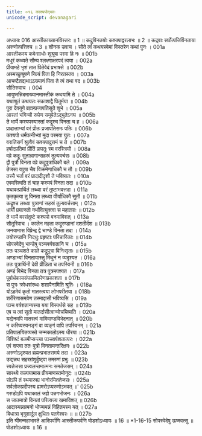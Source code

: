 ```yaml
---
title: ०१६ काश्यपोद्भवः
unicode_script: devanagari

---
```



अध्यायः 016
आस्तीकाख्यानविस्तरः ॥ 1 ॥ कद्रूविनतयोः कश्यपाद्वरलाभः ॥ 2 ॥ कद्र्वाः सर्पोत्पत्तिर्विनताया अरुणोत्पत्तिश्च ॥ 3 ॥
शौनक उवाच ।
सौते त्वं कथयस्वेमां विस्तरेण कथां पुनः ।	001a  
आस्तीकस्य कवेःसाधोः शुश्रूषा परमा हि नः ॥	001b  
मधुरं कथ्यते सौम्य श्लक्ष्णाक्षरपदं त्वया ।	002a  
प्रीयामहे भृशं तात पितेवेदं प्रभाषसे ॥	002b  
अस्मच्छुश्रूषणे नित्यं पिता हि निरतस्तव ।	003a  
आचष्टैतद्यथाऽऽख्यानं पिता ते त्वं तथा वद ॥	003b  
सौतिरुवाच ।	004  
आयुष्मन्निदमाख्यानमास्तीकं कथयामि ते ।	004a  
यथाश्रुतं कथयतः सकाशाद्वै पितुर्मया ॥	004b  
पुरा देवयुगे ब्रह्मन्प्रजापतिसुते शुभे ।	005a  
आस्तां भगिन्यौ रूपेण समुपेतेऽद्भुतेऽनघ ॥	005b  
ते भार्ये कश्यपस्यास्तां कद्रूश्च विनता च ह ।	006a  
प्रादात्ताभ्यां वरं प्रीतः प्रजापतिसमः पतिः ॥	006b  
कश्यपो धर्मपत्नीभ्यां मुदा परमया युतः ।	007a  
वरातिसर्गं श्रुत्वैवं कश्यपादुत्तमं च ते ॥	007b  
हर्षादप्रतिमां प्रीतिं प्रापतुः स्म वरस्त्रियौ ।	008a  
वव्रे कद्रूः सुतान्नागान्सहस्रं तुल्यवर्चसः ॥	008b  
द्वौ पुत्रौ विनता वव्रे कद्रूपुत्राधिकौ बले ।	009a  
तेजसा वपुषा चैव विक्रमेणाधिकौ च तौ ॥	009b  
तस्यै भर्ता वरं प्रादादीदृशौ ते भविष्यतः ।	010a  
एवमस्त्विति तं चाह कश्यपं विनता तदा ॥	010b  
यथावत्प्रार्थितं लब्ध्वा वरं तुष्टाभवत्तदा ।	011a  
कृतकृत्या तु विनता लब्ध्वा वीर्याधिकौ सुतौ ॥	011b  
कद्रूश्च लब्ध्वा पुत्राणां सहस्रं तुल्यवर्चसाम् ।	012a  
धार्यौ प्रयत्नतो गर्भावित्युक्त्वा स महातपाः ॥	012b  
ते भार्ये वरसंतुष्टे कश्यपो वनमाविशत् ।	013a  
सौतुरिवाच ।
कालेन महता कद्रूरण्डानां दशतीर्दश ॥	013b  
जनयामास विप्रेन्द्र द्वे चाण्डे विनता तदा ।	014a  
तयोरण्डानि निदधुः प्रहृष्टाः परिचारिकाः ॥	014b  
सोपस्वेदेषु भाण्डेषु पञ्चवर्षशतानि च ।	015a  
ततः पञ्चशते काले कद्रूपुत्रा विनिःसृताः ॥	015b  
अण्डाभ्यां विनतायास्तु मिथुनं न व्यदृश्यत ।	016a  
ततः पुत्रार्थिनी देवी व्रीडिता च तपस्विनी ॥	016b  
अण्डं बिभेद विनता तत्र पुत्रमपश्यत ।	017a  
पूर्वार्धकायसंपन्नमितरेणाप्रकाशता ॥	017b  
स पुत्रः क्रोधसंरब्धः शशापैनामिति श्रुतिः ।	018a  
योऽहमेवं कृतो मातस्त्वया लोभपरीतया ॥	018b  
शरीरेणासमग्रेण तस्माद्दासी भविष्यसि ।	019a  
पञ्च वर्षशतान्यस्या यया विस्पर्धसे सह ॥	019b  
एष च त्वां सुतो मातर्दासीत्वान्मोचयिष्यति ।	020a  
यद्येनमपि मातस्त्वं मामिवाण्डविभेदनात् ॥	020b  
न करिष्यस्यनङ्गं वा व्यङ्गं वापि तपस्विनम् ।	021a  
प्रतिपालयितव्यस्ते जन्मकालोऽस्य धीरया ॥	021b  
विशिष्टं बलमीप्सन्त्या पञ्चवर्षशतात्परः ।	022a  
एवं शप्त्वा ततः पुत्रो विनतामन्तरिक्षगः ॥	022b  
अरुणोऽदृश्यत ब्रह्मन्प्रभातसमये तदा ।	023a  
उद्यन्नथ सहस्रांशुर्दृष्ट्वा तमरुणं प्रभुः ॥	023b  
स्वतेजसा प्रज्वलन्तमात्मनः समतेजसम् ।	024a  
सारथ्ये कल्पयामास प्रीयमाणस्तमोनुदः ॥	024b  
सोऽपि तं रथमारुह्य भानोरमिततेजसः ।	025a  
सर्वलोकप्रदीपस्य ह्यमरोऽप्यरुणोऽभवत् ॥\'	025b  
गरुडोऽपि यथाकालं जज्ञे पन्नगभोजनः ।	026a  
स जातमात्रो विनतां परित्यज्य खमाविशत् ॥	026b  
आदास्यन्नात्मनो भोज्यमन्नं विहितमस्य यत् ।	027a  
विधात्रा भृगुशार्दूल क्षुधितः पतगेश्वरः ॥ ॥	027b  
इति श्रीमन्महाभारते आदिपर्वाणि आस्तीकपर्वणि षोडशोऽध्यायः ॥ 16 ॥
*1-16-15 सोपस्वेदेषु ऊष्मवत्सु ॥ षोडशोऽध्यायः ॥ 16 ॥
